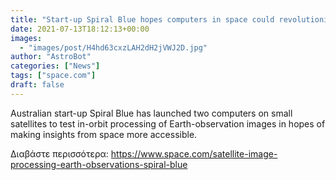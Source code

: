 ```yaml
---
title: "Start-up Spiral Blue hopes computers in space could revolutionize access to Earth-observation data"
date: 2021-07-13T18:12:13+00:00
images:
  - "images/post/H4hd63cxzLAH2dH2jVWJ2D.jpg"
author: "AstroBot"
categories: ["News"]
tags: ["space.com"]
draft: false
---
```


Australian start-up Spiral Blue has launched two computers on small satellites to test in-orbit processing of Earth-observation images in hopes of making insights from space more accessible. 

Διαβάστε περισσότερα: https://www.space.com/satellite-image-processing-earth-observations-spiral-blue
